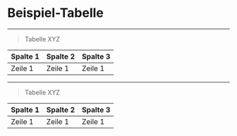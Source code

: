 # Beispiel-Tabelle

---

> Tabelle XYZ

| Spalte 1 | Spalte 2 | Spalte 3 |
|----------|----------|----------|
| Zeile 1  | Zeile 1  | Zeile 1  |

---

> Tabelle XYZ

| Spalte 1 | Spalte 2 | Spalte 3 |
|----------|----------|----------|
| Zeile 1  | Zeile 1  | Zeile 1  |
